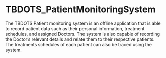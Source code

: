 # TBDOTS_PatientMonitoringSystem
The TBDOTS Patient monitoring system is an offline application that is able to record patient data such as their personal information, treatment schedules, and assigned Doctors.  The system is also capable of recording the Doctor’s relevant details and relate them to their respective patients. The treatments schedules of each patient can also be traced using the system.

